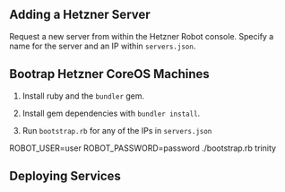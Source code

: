 ## Adding a Hetzner Server

Request a new server from within the Hetzner Robot console. Specify
a name for the server and an IP within `servers.json`.

## Bootrap Hetzner CoreOS Machines

1. Install ruby and the `bundler` gem.

2. Install gem dependencies with `bundler install`.

3. Run `bootstrap.rb` for any of the IPs in `servers.json`

ROBOT_USER=user ROBOT_PASSWORD=password ./bootstrap.rb trinity

## Deploying Services

